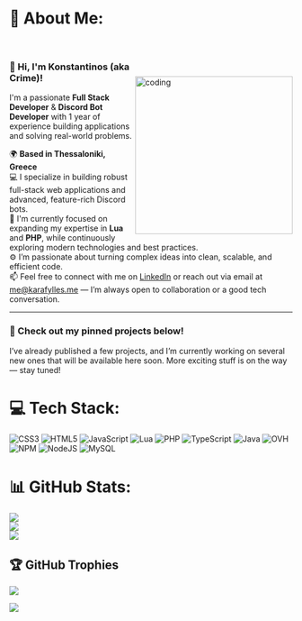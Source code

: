 <!-- Right-aligned image with spacing -->
# 💫 About Me:
<!-- Right-aligned image with spacing -->
<br>
<img align="right" src="https://cdn.discordapp.com/attachments/1006839087925313618/1372723285644546139/IMG_1829.gif?ex=682b1b6f&is=6829c9ef&hm=a0dab7008129e04dd33601592a73e718d3d580c897e0792dd967564494c5091b&" alt="coding" width="280" style="margin-top: 50px; margin-bottom: 10px;" />

### 👋 Hi, I'm Konstantinos (aka Crime)!

I'm a passionate **Full Stack Developer** & **Discord Bot Developer** with 1 year of experience building applications and solving real-world problems.

🌍 **Based in Thessaloniki, Greece**  
💻 I specialize in building robust full-stack web applications and advanced, feature-rich Discord bots.  
🌱 I'm currently focused on expanding my expertise in **Lua** and **PHP**, while continuously exploring modern technologies and best practices.  
⚙️ I’m passionate about turning complex ideas into clean, scalable, and efficient code.  
📫 Feel free to connect with me on [LinkedIn](https://www.linkedin.com/in/konstantinos-karafylles-2171b130a/) or reach out via email at [me@karafylles.me](mailto:me@karafylles.me) — I’m always open to collaboration or a good tech conversation.

---

### 🚀 Check out my pinned projects below!  
I’ve already published a few projects, and I’m currently working on several new ones that will be available here soon. More exciting stuff is on the way — stay tuned!

# 💻 Tech Stack:
![CSS3](https://img.shields.io/badge/css3-%231572B6.svg?style=for-the-badge&logo=css3&logoColor=white)
![HTML5](https://img.shields.io/badge/html5-%23E34F26.svg?style=for-the-badge&logo=html5&logoColor=white)
![JavaScript](https://img.shields.io/badge/javascript-%23323330.svg?style=for-the-badge&logo=javascript&logoColor=%23F7DF1E)
![Lua](https://img.shields.io/badge/lua-%232C2D72.svg?style=for-the-badge&logo=lua&logoColor=white)
![PHP](https://img.shields.io/badge/php-%23777BB4.svg?style=for-the-badge&logo=php&logoColor=white)
![TypeScript](https://img.shields.io/badge/typescript-%23007ACC.svg?style=for-the-badge&logo=typescript&logoColor=white)
![Java](https://img.shields.io/badge/java-%23ED8B00.svg?style=for-the-badge&logo=openjdk&logoColor=white)
![OVH](https://img.shields.io/badge/ovh-%23123F6D.svg?style=for-the-badge&logo=ovh&logoColor=#123F6D)
![NPM](https://img.shields.io/badge/NPM-%23CB3837.svg?style=for-the-badge&logo=npm&logoColor=white)
![NodeJS](https://img.shields.io/badge/node.js-6DA55F?style=for-the-badge&logo=node.js&logoColor=white)
![MySQL](https://img.shields.io/badge/mysql-4479A1.svg?style=for-the-badge&logo=mysql&logoColor=white)

# 📊 GitHub Stats:
![](https://github-readme-stats.vercel.app/api?username=Crimeeee&theme=aura&hide_border=false&include_all_commits=false&count_private=false)<br/>
![](https://nirzak-streak-stats.vercel.app/?user=Crimeeee&theme=aura&hide_border=false)<br/>
![](https://github-readme-stats.vercel.app/api/top-langs/?username=Crimeeee&theme=aura&hide_border=false&include_all_commits=false&count_private=false&layout=compact)

## 🏆 GitHub Trophies
![](https://github-profile-trophy.vercel.app/?username=Crimeeee&theme=radical&no-frame=false&no-bg=false&margin-w=4)

[![](https://visitcount.itsvg.in/api?id=Crimeeee&icon=9&color=0)](https://visitcount.itsvg.in)

<!-- Proudly created with GPRM ( https://gprm.itsvg.in ) -->
